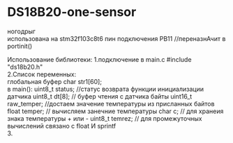 # DS18B20-one-sensor
ногодрыг  
использована на stm32f103c8t6 
пин подключения PB11  //переназнАчит в portinit() 
  
Использование библиотеки:
1.подключение в main.c          #include "ds18b20.h"    
2.Список переменных:  
          глобальная буфер  char str1[60];          
          в main():
            uint8_t status;             //статус возврата функции инициализации датчика
            uint8_t dt[8];          // буфер чтения с датчика байты
            uint16_t raw_temper;    //достаем значение температуры из присланных байтов
            float temper;          // вычисляем занечние температуры
            char c;					// для хранеия знака температуры  + или -
            uint8_t temrez;	      // для промежуточных вычислений связано с float И sprintf   
3.           

